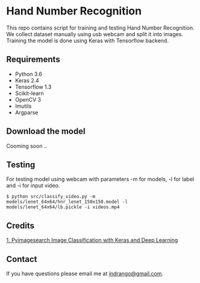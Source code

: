 # Hand Number Recognition

This repo contains script for training and testing Hand Number Recognition. We collect dataset manually using usb webcam and split it into images. Training the model is done using Keras with Tensorflow backend.

## Requirements
* Python 3.6
* Keras 2.4
* Tensorflow 1.3
* Scikit-learn
* OpenCV 3
* Imutils
* Argparse

## Download the model
Cooming soon ..

## Testing
For testing model using webcam with parameters -m for models, -l for label and -i for input video.

    $ python src/classify_video.py -m models/lenet_64x64/hnr_lenet_150x150.model -l models/lenet_64x64/lb.pickle -i videos.mp4

## Credits
[1. Pyimagesearch Image Classification with Keras and Deep Learning](https://www.pyimagesearch.com/2017/12/11/image-classification-with-keras-and-deep-learning/)

## Contact
If you have questions please email me at indrango@gmail.com.